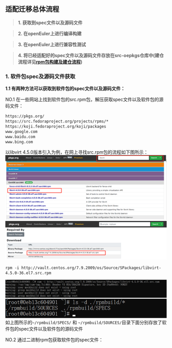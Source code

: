 ## 适配迁移总体流程
>**1. 获取到spec文件以及源码文件**

>**2. 在openEuler上进行编译构建**

>**3. 在openEuler上进行兼容性测试**

>**4. 将已经适配好的spec文件以及源码文件存放在src-oepkgs仓库中(建仓流程详见[rpm包构建及建仓流程]())**
### 1. 软件包spec及源码文件获取
**1.1 有两种方法可以获取到软件包的spec文件以及源码文件：**

 NO.1 在一些网站上找到软件包的src.rpm包，解压获取spec文件以及软件包的源码文件：
```
https://pkgs.org/
https://src.fedoraproject.org/projects/rpms/*
https://koji.fedoraproject.org/koji/packages
www.google.com
www.baidu.com
www.bing.com
```
以libvirt 4.5.0版本引入为例，在网上寻找src.rpm包的流程如下图所示：
![输入图片说明](image.png)
![输入图片说明](image2image.png)
```
rpm -i http://vault.centos.org/7.9.2009/os/Source/SPackages/libvirt-4.5.0-36.el7.src.rpm
```
![输入图片说明](image3image.png)
![输入图片说明](image4image.png)
如上图所示的```~/rpmbuild/SPECS/``` 和 ```~/rpmbuild/SOURCES/```目录下面分别存放了软件包的spec文件以及软件包的源码文件

NO.2 通过二进制rpm包获取软件包的spec文件：